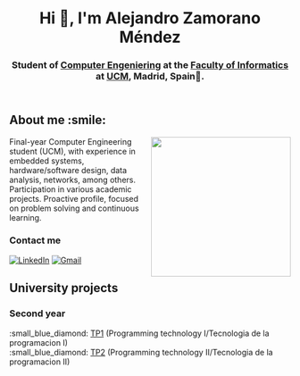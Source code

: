 <header>
  <h1 align="center">Hi 👋, I'm Alejandro Zamorano Méndez</h1>
  <h3 align="center">Student of <a href=https://www.ucm.es/estudios/grado-ingenieriadecomputadores>Computer Engeniering</a> at the <a href=https://informatica.ucm.es/>Faculty of Informatics</a> at  <a href=https://www.ucm.es/>UCM</a>, Madrid, Spain🌟.</h3>  
</header>

<section id="sobre-mi">
  <h2>About me :smile:</h2>
  <picture> <img align="right" src="https://github.com/7oSkaaa/7oSkaaa/blob/main/Images/Right_Side.gif?raw=true" width = 250px></picture>
  <p>Final-year Computer Engineering student (UCM), with experience in embedded systems, hardware/software design, data analysis, networks, among others. Participation in various academic projects. Proactive profile, focused on problem solving and continuous learning.</p>
  
  <h3>Contact me</h3>
</section>

  [![LinkedIn](https://skillicons.dev/icons?i=linkedin)](https://www.linkedin.com/in/alejandro-zamorano-m%C3%A9ndez-779190169/)
  [![Gmail](https://skillicons.dev/icons?i=gmail)](mailto:alejazam@ucm.es)

<section id="trabajos"> 
  <h2> University projects </h2>
  <h3> Second year </h3>
  <p> 
    :small_blue_diamond: <a href="https://github.com/Alexzame23/TP1"> TP1</a> (Programming technology I/Tecnologia de la programacion I)
  <br>
    :small_blue_diamond: <a href="https://github.com/Alexzame23/TP2"> TP2</a> (Programming technology II/Tecnologia de la programacion II)
  </p>

</section>

<!--
**Alexzame23/Alexzame23** is a ✨ _special_ ✨ repository because its `README.md` (this file) appears on your GitHub profile.

Here are some ideas to get you started:

- 🔭 I’m currently working on ...
- 🌱 I’m currently learning ...
- 👯 I’m looking to collaborate on ...
- 🤔 I’m looking for help with ...
- 💬 Ask me about ...
- 📫 How to reach me: ...
- 😄 Pronouns: ...
- ⚡ Fun fact: ...
-->
